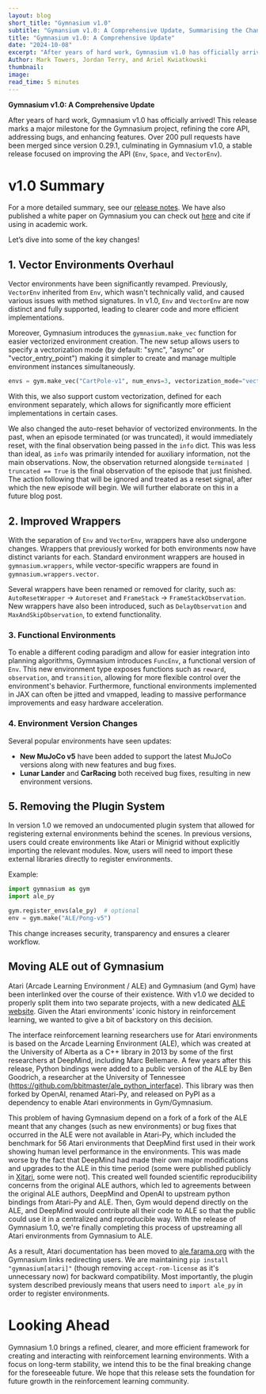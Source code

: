 ```yaml
---
layout: blog
short_title: "Gymnasium v1.0"
subtitle: "Gymansium v1.0: A Comprehensive Update, Summarising the Changes"
title: "Gymnasium v1.0: A Comprehensive Update"
date: "2024-10-08"
excerpt: "After years of hard work, Gymnasium v1.0 has officially arrived! This release marks a major milestone for the Gymnasium project, refining the core API, addressing bugs, and enhancing features. Over 200 pull requests have been merged since version 0.29.1, culminating in Gymnasium v1.0, a stable release focused on improving the API (`Env`, `Space`, and `VectorEnv`). This post summarizes these changes."
Author: Mark Towers, Jordan Terry, and Ariel Kwiatkowski
thumbnail:
image:
read_time: 5 minutes
---
```


**Gymnasium v1.0: A Comprehensive Update**

After years of hard work, Gymnasium v1.0 has officially arrived! This release marks a major milestone for the Gymnasium project, refining the core API, addressing bugs, and enhancing features. Over 200 pull requests have been merged since version 0.29.1, culminating in Gymnasium v1.0, a stable release focused on improving the API (`Env`, `Space`, and `VectorEnv`).

# v1.0 Summary
For a more detailed summary, see our [release notes](https://github.com/Farama-Foundation/Gymnasium/releases/tag/v1.0.0). We have also published a white paper on Gymnasium you can check out [here](https://arxiv.org/abs/2407.17032) and cite if using in academic work.

Let’s dive into some of the key changes!


## 1. **Vector Environments Overhaul**
Vector environments have been significantly revamped. Previously, `VectorEnv` inherited from `Env`, which wasn't technically valid, and caused various issues with method signatures. In v1.0, `Env` and `VectorEnv` are now distinct and fully supported, leading to clearer code and more efficient implementations.

Moreover, Gymnasium introduces the `gymnasium.make_vec` function for easier vectorized environment creation. The new setup allows users to specify a vectorization mode (by default: "sync", "async" or "vector_entry_point") making it simpler to create and manage multiple environment instances simultaneously.

```python
envs = gym.make_vec("CartPole-v1", num_envs=3, vectorization_mode="vector_entry_point")
```

With this, we also support custom vectorization, defined for each environment separately, which allows for significantly more efficient implementations in certain cases.

We also changed the auto-reset behavior of vectorized environments. In the past, when an episode terminated (or was truncated), it would immediately reset, with the final observation being passed in the `info` dict. This was less than ideal, as `info` was primarily intended for auxiliary information, not the main observations. Now, the observation returned alongside `terminated | truncated == True` is the final observation of the episode that just finished. The action following that will be ignored and treated as a reset signal, after which the new episode will begin. We will further elaborate on this in a future blog post.

## 2. **Improved Wrappers**
With the separation of `Env` and `VectorEnv`, wrappers have also undergone changes. Wrappers that previously worked for both environments now have distinct variants for each. Standard environment wrappers are housed in `gymnasium.wrappers`, while vector-specific wrappers are found in `gymnasium.wrappers.vector`.

Several wrappers have been renamed or removed for clarity, such as: `AutoResetWrapper` -> `Autoreset` and `FrameStack` -> `FrameStackObservation`.
New wrappers have also been introduced, such as `DelayObservation` and `MaxAndSkipObservation`, to extend functionality.

### 3. **Functional Environments**
To enable a different coding paradigm and allow for easier integration into planning algorithms, Gymnasium introduces `FuncEnv`, a functional version of `Env`. This new environment type exposes functions such as `reward`, `observation`, and `transition`, allowing for more flexible control over the environment's behavior. Furthermore, functional environments implemented in JAX can often be jitted and vmapped, leading to massive performance improvements and easy hardware acceleration.

### 4. **Environment Version Changes**
Several popular environments have seen updates:
- **New MuJoCo v5** have been added to support the latest MuJoCo versions along with new features and bug fixes.
- **Lunar Lander** and **CarRacing** both received bug fixes, resulting in new environment versions.

## 5. **Removing the Plugin System**
In version 1.0 we removed an undocumented plugin system that allowed for registering external environments behind the scenes. In previous versions, users could create environments like Atari or Minigrid without explicitly importing the relevant modules. Now, users will need to import these external libraries directly to register environments.

Example:
```python
import gymnasium as gym
import ale_py

gym.register_envs(ale_py)  # optional
env = gym.make("ALE/Pong-v5")
```
This change increases security, transparency and ensures a clearer workflow.

## Moving ALE out of Gymnasium

Atari (Arcade Learning Environment / ALE) and Gymnasium (and Gym) have been interlinked over the course of their existence. With v1.0 we decided to properly split them into two separate projects, with a new dedicated [ALE website](https://ale.farama.org). Given the Atari environments' iconic history in reinforcement learning, we wanted to give a bit of backstory on this decision.

The interface reinforcement learning researchers use for Atari environments is based on the Arcade Learning Environment (ALE), which was created at the University of Alberta as a C++ library in 2013 by some of the first researchers at DeepMind, including Marc Bellemare. A few years after this release, Python bindings were added to a public version of the ALE by Ben Goodrich, a researcher at the University of Tennessee (https://github.com/bbitmaster/ale_python_interface). This library was then forked by OpenAI, renamed Atari-Py, and released on PyPI as a dependency to enable Atari environments in Gym/Gymnasium.

This problem of having Gymnasium depend on a fork of a fork of the ALE meant that any changes (such as new environments) or bug fixes that occurred in the ALE were not available in Atari-Py, which included the benchmark for 56 Atari environments that DeepMind first used in their work showing human level performance in the environments. This was made worse by the fact that DeepMind had made their own major modifications and upgrades to the ALE in this time period (some were published publicly in [Xitari](https://github.com/google-deepmind/xitari), some were not). This created well founded scientific reproducibility concerns from the original ALE authors, which led to agreements between the original ALE authors, DeepMind and OpenAI to upstream python bindings from Atari-Py and ALE. Then, Gym would depend directly on the ALE, and DeepMind would contribute all their code to ALE so that the public could use it in a centralized and reproducible way. With the release of Gymnasium 1.0, we're finally completing this process of upstreaming all Atari environments from Gymnasium to ALE.

As a result, Atari documentation has been moved to [ale.farama.org](ale.farama.org) with the Gymnasium links redirecting users. We are maintaining `pip install "gymnasium[atari]"` (though removing `accept-rom-license` as it's unnecessary now) for backward compatibility. Most importantly, the plugin system described previously means that users need to `import ale_py` in order to register environments.

# Looking Ahead
Gymnasium 1.0 brings a refined, clearer, and more efficient framework for creating and interacting with reinforcement learning environments. With a focus on long-term stability, we intend this to be the final breaking change for the foreseeable future. We hope that this release sets the foundation for future growth in the reinforcement learning community.
